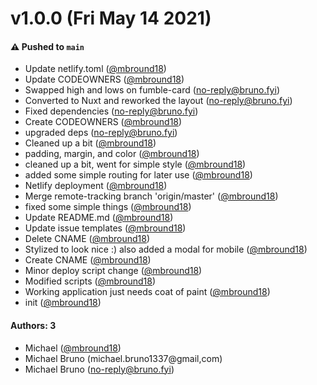 # v1.0.0 (Fri May 14 2021)

#### ⚠️ Pushed to `main`

- Update netlify.toml ([@mbround18](https://github.com/mbround18))
- Update CODEOWNERS ([@mbround18](https://github.com/mbround18))
- Swapped high and lows on fumble-card (no-reply@bruno.fyi)
- Converted to Nuxt and reworked the layout (no-reply@bruno.fyi)
- Fixed dependencies (no-reply@bruno.fyi)
- Create CODEOWNERS ([@mbround18](https://github.com/mbround18))
- upgraded deps (no-reply@bruno.fyi)
- Cleaned up a bit ([@mbround18](https://github.com/mbround18))
- padding, margin, and color ([@mbround18](https://github.com/mbround18))
- cleaned up a bit, went for simple style ([@mbround18](https://github.com/mbround18))
- added some simple routing for later use ([@mbround18](https://github.com/mbround18))
- Netlify deployment ([@mbround18](https://github.com/mbround18))
- Merge remote-tracking branch 'origin/master' ([@mbround18](https://github.com/mbround18))
- fixed some simple things ([@mbround18](https://github.com/mbround18))
- Update README.md ([@mbround18](https://github.com/mbround18))
- Update issue templates ([@mbround18](https://github.com/mbround18))
- Delete CNAME ([@mbround18](https://github.com/mbround18))
- Stylized to look nice :) also added a modal for mobile ([@mbround18](https://github.com/mbround18))
- Create CNAME ([@mbround18](https://github.com/mbround18))
- Minor deploy script change ([@mbround18](https://github.com/mbround18))
- Modified scripts ([@mbround18](https://github.com/mbround18))
- Working application just needs coat of paint ([@mbround18](https://github.com/mbround18))
- init ([@mbround18](https://github.com/mbround18))

#### Authors: 3

- Michael ([@mbround18](https://github.com/mbround18))
- Michael Bruno (michael.bruno1337@gmail,com)
- Michael Bruno (no-reply@bruno.fyi)
